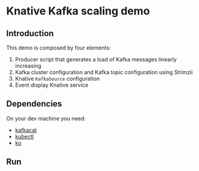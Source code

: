# Knative Kafka scaling demo

## Introduction

This demo is composed by four elements:

1. Producer script that generates a load of Kafka messages linearly increasing
2. Kafka cluster configuration and Kafka topic configuration using Strimzii
3. Knative `KafkaSource` configuration
4. Event display Knative service

## Dependencies

On your dev machine you need:

* [kafkacat](https://github.com/edenhill/kafkacat)
* [kubectl](https://kubernetes.io/docs/tasks/tools/install-kubectl/)
* [ko]()

## Run
